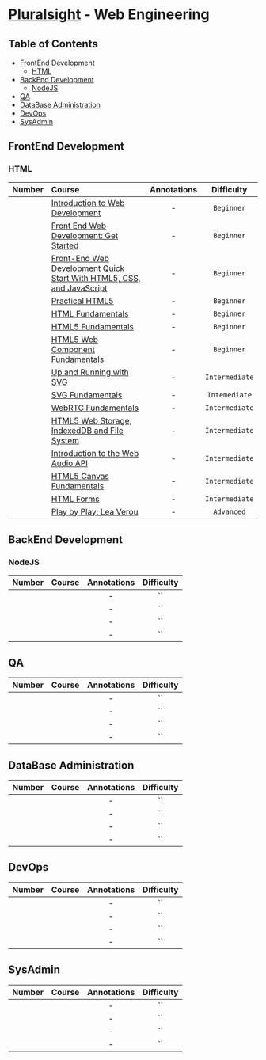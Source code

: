 # [Pluralsight](http://www.pluralsight.com/) - Web Engineering

## Table of Contents

- [FrontEnd Development](#frontend-development)
  - [HTML](#html)
- [BackEnd Development](#backend-development)
  - [NodeJS](#nodejs)
- [QA](#qa)
- [DataBase Administration](#database-administration)
- [DevOps](#devops)
- [SysAdmin](#sysadmin)


## FrontEnd Development

### HTML

| Number | Course | Annotations | Difficulty |
| :---: | :--- | :---: | :---: |
|  | [Introduction to Web Development](http://www.pluralsight.com/courses/web-development-intro) | - | `Beginner` |
|  | [Front End Web Development: Get Started](http://www.pluralsight.com/courses/front-end-web-development-get-started) | - | `Beginner` |
|  | [Front-End Web Development Quick Start With HTML5, CSS, and JavaScript](http://www.pluralsight.com/courses/front-end-web-app-html5-javascript-css) | - | `Beginner` |
|  | [Practical HTML5](http://www.pluralsight.com/courses/practical-html5) | - | `Beginner` |
|  | [HTML Fundamentals](http://www.pluralsight.com/courses/html-fundamentals) | - | `Beginner` |
|  | [HTML5 Fundamentals](http://www.pluralsight.com/courses/html5-fundamentals-2e) | - | `Beginner` |
|  | [HTML5 Web Component Fundamentals](http://www.pluralsight.com/courses/web-components-shadow-dom) | - | `Beginner` |
|  | [Up and Running with SVG](http://www.pluralsight.com/courses/svg-up-running) | - | `Intermediate` |
|  | [SVG Fundamentals](http://www.pluralsight.com/courses/svg-fundamentals) | - | `Intemediate` |
|  | [WebRTC Fundamentals](http://www.pluralsight.com/courses/webrtc-fundamentals) | - | `Intermediate` |
|  | [HTML5 Web Storage, IndexedDB and File System](http://www.pluralsight.com/courses/html5-web-storage-indexeddb-file-system) | - | `Intermediate` |
|  | [Introduction to the Web Audio API](http://www.pluralsight.com/courses/web-audio-api-introduction) | - | `Intermediate` |
|  | [HTML5 Canvas Fundamentals](http://www.pluralsight.com/courses/html5-canvas-fundamentals) | - | `Intermediate` |
|  | [HTML Forms](http://www.pluralsight.com/courses/html-forms) | - | `Intermediate` |
|  | [Play by Play: Lea Verou](http://www.pluralsight.com/courses/play-by-play-lea-verou) | - | `Advanced` |

## BackEnd Development

### NodeJS

| Number | Course | Annotations | Difficulty |
| :---: | :---: | :---: | :---: |
|  | []() | - | `` |
|  | []() | - | `` |
|  | []() | - | `` |
|  | []() | - | `` |

## QA

| Number | Course | Annotations | Difficulty |
| :---: | :---: | :---: | :---: |
|  | []() | - | `` |
|  | []() | - | `` |
|  | []() | - | `` |
|  | []() | - | `` |

## DataBase Administration

| Number | Course | Annotations | Difficulty |
| :---: | :---: | :---: | :---: |
|  | []() | - | `` |
|  | []() | - | `` |
|  | []() | - | `` |
|  | []() | - | `` |

## DevOps

| Number | Course | Annotations | Difficulty |
| :---: | :---: | :---: | :---: |
|  | []() | - | `` |
|  | []() | - | `` |
|  | []() | - | `` |
|  | []() | - | `` |

## SysAdmin

| Number | Course | Annotations | Difficulty |
| :---: | :---: | :---: | :---: |
|  | []() | - | `` |
|  | []() | - | `` |
|  | []() | - | `` |
|  | []() | - | `` |